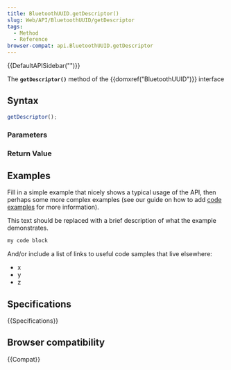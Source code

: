 ```yaml
---
title: BluetoothUUID.getDescriptor()
slug: Web/API/BluetoothUUID/getDescriptor
tags:
  - Method
  - Reference
browser-compat: api.BluetoothUUID.getDescriptor
---
```

{{DefaultAPISidebar("")}}

The **`getDescriptor()`** method of the {{domxref("BluetoothUUID")}} interface 

## Syntax

```js
getDescriptor();
```

### Parameters



### Return Value



## Examples

Fill in a simple example that nicely shows a typical usage of the API, then perhaps some more complex examples (see our guide on how to add [code examples](/en-US/docs/MDN/Contribute/Structures/Code_examples) for more information).

This text should be replaced with a brief description of what the example demonstrates.

```js
my code block
```

And/or include a list of links to useful code samples that live elsewhere:

*   x
*   y
*   z

## Specifications

{{Specifications}}

## Browser compatibility

{{Compat}}

